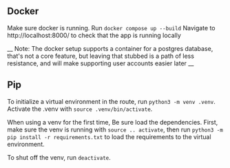 ## Docker
Make sure docker is running.
Run `docker compose up --build`
Navigate to http://localhost:8000/ to check that the app is running locally

__ Note: The docker setup supports a container for a postgres database, that's not a core feature, but leaving that stubbed is a path of less resistance, and will make supporting user accounts easier later __

## Pip
To initialize a virtual environment in the route, run `python3 -m venv .venv`.
Activate the .venv with `source .venv/bin/activate`.

When using a venv for the first time, Be sure load the dependencies.
First, make sure the venv is running with `source .. activate`,
then run `python3 -m pip install -r requirements.txt` to load the requirements to  the virtual environment.

To shut off the venv, run `deactivate`.
